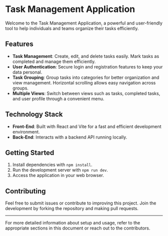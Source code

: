 # Task Management Application

Welcome to the Task Management Application, a powerful and user-friendly tool to help individuals and teams organize their tasks efficiently.

## Features

- **Task Management**: Create, edit, and delete tasks easily. Mark tasks as completed and manage them efficiently.
- **User Authentication**: Secure login and registration features to keep your data personal.
- **Task Grouping**: Group tasks into categories for better organization and view management. Horizontal scrolling allows easy navigation across groups.
- **Multiple Views**: Switch between views such as tasks, completed tasks, and user profile through a convenient menu.

## Technology Stack

- **Front-End**: Built with React and Vite for a fast and efficient development environment.
- **Back-End**: Interacts with a backend API running locally.

## Getting Started

1. Install dependencies with `npm install`.
2. Run the development server with `npm run dev`.
3. Access the application in your web browser.

## Contributing

Feel free to submit issues or contribute to improving this project. Join the development by forking the repository and making pull requests.

---

For more detailed information about setup and usage, refer to the appropriate sections in this document or reach out to the contributors.
